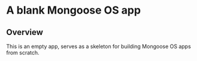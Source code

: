 # A blank Mongoose OS app

## Overview

This is an empty app, serves as a skeleton for building Mongoose OS
apps from scratch.

